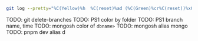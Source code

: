 ```bash
git log --pretty="%C(Yellow)%h  %C(reset)%ad (%C(Green)%cr%C(reset))%x09 %C(Cyan)%an: %C(reset)%s" 
```

TODO: git delete-branches
TODO: PS1 color by folder
TODO: PS1 branch name, time
TODO: mongosh color of `dbname>`
TODO: mongosh alias mongo
TODO: pnpm dev alias d

